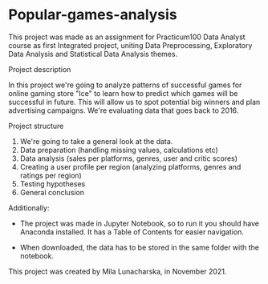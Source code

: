# Popular-games-analysis
This project was made as an assignment for Practicum100 Data Analyst course as first Integrated project, uniting Data Preprocessing, Exploratory Data Analysis and Statistical Data Analysis themes.

Project description

In this project we're going to analyze patterns of successful games for online gaming store "Ice" to learn how to predict which games will be successful in future. This will allow us to spot potential big winners and plan advertising campaigns. We're evaluating data that goes back to 2016.

Project structure

1. We're going to take a general look at the data.
2. Data preparation (handling missing values, calculations etc)
3. Data analysis (sales per platforms, genres, user and critic scores)
4. Creating a user profile per region (analyzing platforms, genres and ratings per region)
5. Testing hypotheses
6. General conclusion

Additionally:

* The project was made in Jupyter Notebook, so to run it you should have Anaconda installed. It has a Table of Contents for easier navigation.

* When downloaded, the data has to be stored in the same folder with the notebook.

This project was created by Mila Lunacharska, in November 2021.
